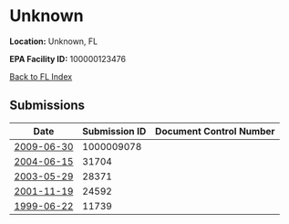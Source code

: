 # Unknown

**Location:** Unknown, FL

**EPA Facility ID:** 100000123476

[Back to FL Index](../../index.md)

## Submissions

| Date | Submission ID | Document Control Number |
|------|--------------|-------------------------|
| [2009-06-30](submissions/1000009078.md) | 1000009078 |  |
| [2004-06-15](submissions/31704.md) | 31704 |  |
| [2003-05-29](submissions/28371.md) | 28371 |  |
| [2001-11-19](submissions/24592.md) | 24592 |  |
| [1999-06-22](submissions/11739.md) | 11739 |  |
